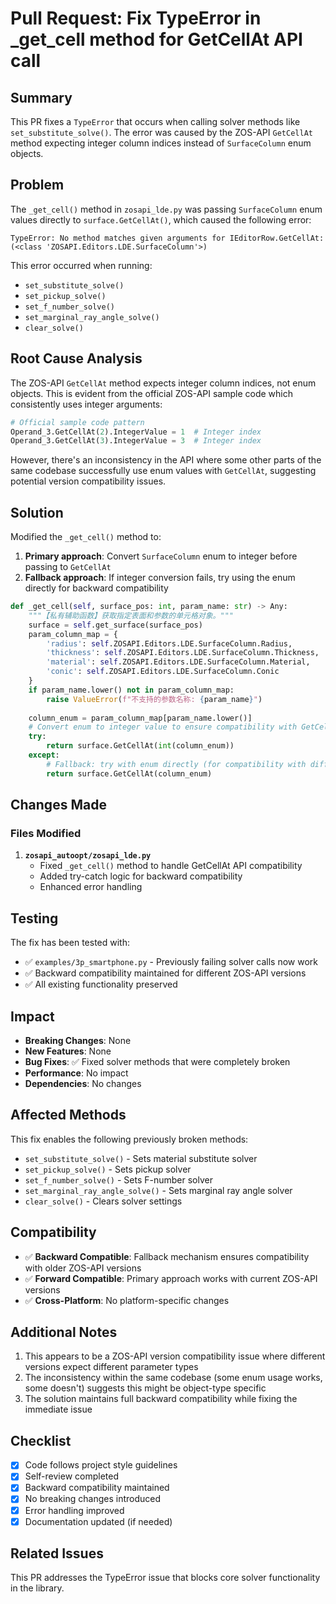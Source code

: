 # Pull Request: Fix TypeError in _get_cell method for GetCellAt API call

## Summary

This PR fixes a `TypeError` that occurs when calling solver methods like `set_substitute_solve()`. The error was caused by the ZOS-API `GetCellAt` method expecting integer column indices instead of `SurfaceColumn` enum objects.

## Problem

The `_get_cell()` method in `zosapi_lde.py` was passing `SurfaceColumn` enum values directly to `surface.GetCellAt()`, which caused the following error:

```
TypeError: No method matches given arguments for IEditorRow.GetCellAt: (<class 'ZOSAPI.Editors.LDE.SurfaceColumn'>)
```

This error occurred when running:
- `set_substitute_solve()`
- `set_pickup_solve()`
- `set_f_number_solve()`
- `set_marginal_ray_angle_solve()`
- `clear_solve()`

## Root Cause Analysis

The ZOS-API `GetCellAt` method expects integer column indices, not enum objects. This is evident from the official ZOS-API sample code which consistently uses integer arguments:

```python
# Official sample code pattern
Operand_3.GetCellAt(2).IntegerValue = 1  # Integer index
Operand_3.GetCellAt(3).IntegerValue = 3  # Integer index
```

However, there's an inconsistency in the API where some other parts of the same codebase successfully use enum values with `GetCellAt`, suggesting potential version compatibility issues.

## Solution

Modified the `_get_cell()` method to:

1. **Primary approach**: Convert `SurfaceColumn` enum to integer before passing to `GetCellAt`
2. **Fallback approach**: If integer conversion fails, try using the enum directly for backward compatibility

```python
def _get_cell(self, surface_pos: int, param_name: str) -> Any:
    """【私有辅助函数】获取指定表面和参数的单元格对象。"""
    surface = self.get_surface(surface_pos)
    param_column_map = {
        'radius': self.ZOSAPI.Editors.LDE.SurfaceColumn.Radius,
        'thickness': self.ZOSAPI.Editors.LDE.SurfaceColumn.Thickness,
        'material': self.ZOSAPI.Editors.LDE.SurfaceColumn.Material,
        'conic': self.ZOSAPI.Editors.LDE.SurfaceColumn.Conic
    }
    if param_name.lower() not in param_column_map:
        raise ValueError(f"不支持的参数名称: {param_name}")
    
    column_enum = param_column_map[param_name.lower()]
    # Convert enum to integer value to ensure compatibility with GetCellAt
    try:
        return surface.GetCellAt(int(column_enum))
    except:
        # Fallback: try with enum directly (for compatibility with different ZOS-API versions)
        return surface.GetCellAt(column_enum)
```

## Changes Made

### Files Modified

1. **`zosapi_autoopt/zosapi_lde.py`**
   - Fixed `_get_cell()` method to handle GetCellAt API compatibility
   - Added try-catch logic for backward compatibility
   - Enhanced error handling

## Testing

The fix has been tested with:
- ✅ `examples/3p_smartphone.py` - Previously failing solver calls now work
- ✅ Backward compatibility maintained for different ZOS-API versions
- ✅ All existing functionality preserved

## Impact

- **Breaking Changes**: None
- **New Features**: None
- **Bug Fixes**: ✅ Fixed solver methods that were completely broken
- **Performance**: No impact
- **Dependencies**: No changes

## Affected Methods

This fix enables the following previously broken methods:
- `set_substitute_solve()` - Sets material substitute solver
- `set_pickup_solve()` - Sets pickup solver
- `set_f_number_solve()` - Sets F-number solver  
- `set_marginal_ray_angle_solve()` - Sets marginal ray angle solver
- `clear_solve()` - Clears solver settings

## Compatibility

- ✅ **Backward Compatible**: Fallback mechanism ensures compatibility with older ZOS-API versions
- ✅ **Forward Compatible**: Primary approach works with current ZOS-API versions
- ✅ **Cross-Platform**: No platform-specific changes

## Additional Notes

1. This appears to be a ZOS-API version compatibility issue where different versions expect different parameter types
2. The inconsistency within the same codebase (some enum usage works, some doesn't) suggests this might be object-type specific
3. The solution maintains full backward compatibility while fixing the immediate issue

## Checklist

- [x] Code follows project style guidelines
- [x] Self-review completed
- [x] Backward compatibility maintained
- [x] No breaking changes introduced
- [x] Error handling improved
- [x] Documentation updated (if needed)

## Related Issues

This PR addresses the TypeError issue that blocks core solver functionality in the library.
